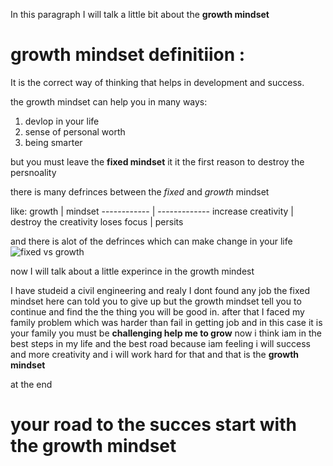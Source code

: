 In this paragraph I will talk a little bit about the **growth mindset**

# growth mindset definitiion :
It is the correct way of thinking that helps in development and success.

the growth mindset can help you in many ways:
1. devlop in your life
2. sense of personal worth
3. being smarter

but you must leave the **fixed mindset** it it the first reason to destroy the persnoality

there is many defrinces between the *fixed* and *growth* mindset

like:
 growth | mindset
------------ | -------------
increase creativity | destroy the creativity
loses focus | persits

and there is alot of the defrinces which can make change in your life
![fixed vs growth](https://abdulmalikme.files.wordpress.com/2018/01/screen-shot-2015-11-27-at-11-37-21.png)

now I will talk about a little experince in the growth mindest

I have studeid a civil engineering and realy I dont found any job the fixed mindset here can told you to give up
but the growth mindset tell you to continue and find the the thing you will be good in.
after that I faced my family problem which was harder than fail in getting job and in this case it is your family you must be **challenging help me to grow**
now i think iam in the best steps in my life and the best road because iam feeling i will success and more creativity and i will work hard for that and that is the **growth mindset**

at the end 

# your road to the succes start with the growth mindset




